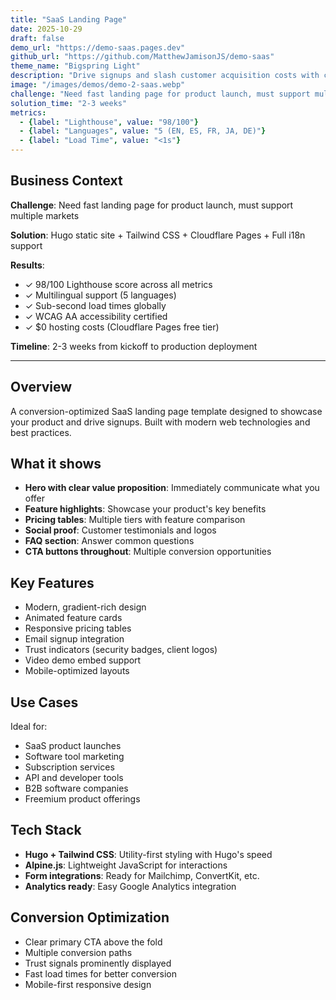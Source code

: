 ```yaml
---
title: "SaaS Landing Page"
date: 2025-10-29
draft: false
demo_url: "https://demo-saas.pages.dev"
github_url: "https://github.com/MatthewJamisonJS/demo-saas"
theme_name: "Bigspring Light"
description: "Drive signups and slash customer acquisition costs with conversion-optimized design. Clear value propositions, compelling pricing, and trust-building elements turn visitors into paying customers—fast, professional, and built to scale globally."
image: "/images/demos/demo-2-saas.webp"
challenge: "Need fast landing page for product launch, must support multiple markets"
solution_time: "2-3 weeks"
metrics:
  - {label: "Lighthouse", value: "98/100"}
  - {label: "Languages", value: "5 (EN, ES, FR, JA, DE)"}
  - {label: "Load Time", value: "<1s"}
---
```


## Business Context

**Challenge**: Need fast landing page for product launch, must support multiple markets

**Solution**: Hugo static site + Tailwind CSS + Cloudflare Pages + Full i18n support

**Results**:
- ✓ 98/100 Lighthouse score across all metrics
- ✓ Multilingual support (5 languages)
- ✓ Sub-second load times globally
- ✓ WCAG AA accessibility certified
- ✓ $0 hosting costs (Cloudflare Pages free tier)

**Timeline**: 2-3 weeks from kickoff to production deployment

---

## Overview

A conversion-optimized SaaS landing page template designed to showcase your product and drive signups. Built with modern web technologies and best practices.

## What it shows

- **Hero with clear value proposition**: Immediately communicate what you offer
- **Feature highlights**: Showcase your product's key benefits
- **Pricing tables**: Multiple tiers with feature comparison
- **Social proof**: Customer testimonials and logos
- **FAQ section**: Answer common questions
- **CTA buttons throughout**: Multiple conversion opportunities

## Key Features

- Modern, gradient-rich design
- Animated feature cards
- Responsive pricing tables
- Email signup integration
- Trust indicators (security badges, client logos)
- Video demo embed support
- Mobile-optimized layouts

## Use Cases

Ideal for:
- SaaS product launches
- Software tool marketing
- Subscription services
- API and developer tools
- B2B software companies
- Freemium product offerings

## Tech Stack

- **Hugo + Tailwind CSS**: Utility-first styling with Hugo's speed
- **Alpine.js**: Lightweight JavaScript for interactions
- **Form integrations**: Ready for Mailchimp, ConvertKit, etc.
- **Analytics ready**: Easy Google Analytics integration

## Conversion Optimization

- Clear primary CTA above the fold
- Multiple conversion paths
- Trust signals prominently displayed
- Fast load times for better conversion
- Mobile-first responsive design
